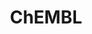 ---
bigquery: https://console.cloud.google.com/bigquery?p=patents-public-data&d=ebi_chembl&page=dataset
citation: '"The ChEMBL database in 2017." Anna Gaulton, Anne Hersey, Michał Nowotka,
  A Patrícia Bento, Jon Chambers, David Mendez, Prudence Mutowo, Francis Atkinson,
  Louisa J Bellis, Elena Cibrián-Uhalte, Mark Davies, Nathan Dedman, Anneli Karlsson,
  María Paula Magariños, John P Overington, George Papadatos, Ines Smit, Andrew R
  Leach Nucleic acids Research (2017) 45 (Database Issue), D945-D954'
contributors: European Bioinformatics Institute
cost: None
description: ChEMBL Data is a manually curated database of small molecules used in
  drug discovery, including information about existing patented drugs.
documentation: 'schema: https://www.ebi.ac.uk/chembl/db_schema


  '
last_edit: 04/08/2022, 17:50:43
location: https://console.cloud.google.com/marketplace/product/google_patents_public_datasets/chembl
maintained_by: EMBL-EBI, an outstation of European Molecular Biology Laboratory
related_publications: '

  ChEMBL: towards direct deposition of bioassay data.


  Mendez D, Gaulton A, Bento AP, Chambers J, De Veij M, Félix E, Magariños MP, Mosquera
  JF, Mutowo P, Nowotka M, Gordillo-Marañón M, Hunter F, Junco L, Mugumbate G, Rodriguez-Lopez
  M, Atkinson F, Bosc N, Radoux CJ, Segura-Cabrera A, Hersey A, Leach AR.


  — Nucleic Acids Res. 2019; 47(D1):D930-D940. doi: 10.1093/nar/gky1075

  '
schema_fields:
- assay_param_id
- doc_id
- l7
- publication_number
- component_id
- target_type
- withdrawn_year
- drug_substance_flag
- ddd_value
- alogp
- alert_set_id
- uo_units
- cpd_str_alert_id
- withdrawn_reason
- usan_year
- aidx
- approval_date
- hbd_lipinski
- class_type
- warning_description
- parent_id
- l2
- description
- inorganic_flag
- homologue
- updated_by
- comp_go_id
- species_group_flag
- component_synonym
- relationship_type
- caloha_id
- route
- entity_id
- usan_stem_id
- bao_id
- record_id
- source_domain_id
- mw_monoisotopic
- efo_id
- published_value
- synonyms
- isoform
- mec_id
- molregno
- sei
- mol_frac_id
- mol_irac_id
- tid
- authors
- cell_name
- oral
- idx
- level2_description
- hba_lipinski
- db_version
- set_name
- cell_source_tissue
- ddd_units
- indication_class
- mc_organism
- compsyn_id
- last_active
- level1_description
- standard_relation
- sitecomp_id
- country
- withdrawn_flag
- name
- l1
- acd_most_bpka
- ref_url
- first_approval
- usan_stem_definition
- published_units
- hba
- published_type
- pref_name
- assay_tissue
- downgraded
- targrel_id
- chembl_id
- published_relation
- last_page
- activity_comment
- natural_product
- short_name
- ref_type
- level3
- drug_record_id
- sequence_md5sum
- strength
- standard_upper_value
- standard_flag
- hbd
- l5
- mc_target_name
- compound_name
- warning_id
- usan_substem
- value
- ap_id
- ro3_pass
- cidx
- domain_description
- parameter_value
- assay_category
- helm_notation
- domain_type
- confidence
- full_mwt
- compd_id
- availability_type
- smarts
- hrac_code
- patent_use_code
- selectivity_comment
- met_id
- entity_type
- irac_code
- molfile
- mol_atc_id
- text_value
- ridx
- assay_test_type
- l6
- relationship
- canonical_smiles
- mesh_heading
- warning_type
- action_type
- product_id
- ad_type
- active_ingredient
- lle
- related_tid
- annotation
- cx_most_apka
- substrate_record_id
- applicant_full_name
- assay_tax_id
- research_stem
- tid_fixed
- component_type
- dosed_ingredient
- binding_site_comment
- protclasssyn_id
- hrac_class_id
- title
- warning_class
- active_molregno
- creation_date
- level4
- assay_organism
- level2
- metref_id
- stem_class
- curated_by
- cl_lincs_id
- activity_id
- aromatic_rings
- frac_code
- chirality
- major_class
- ddd_comment
- compound_key
- cellosaurus_id
- qed_weighted
- units
- mesh_id
- potential_duplicate
- assay_subcellular_fraction
- cell_source_organism
- cell_description
- met_comment
- chebi_par_id
- mc_target_accession
- status
- co_stem_id
- level4_description
- standard_inchi
- oc_id
- trade_name
- variant_id
- withdrawn_country
- assay_type
- protein_class_desc
- uberon_id
- protein_class_synonym
- ddd_admr
- assay_class_id
- mol_hrac_id
- relation
- class_level
- num_ro5_violations
- molecular_mechanism
- qudt_units
- abstract
- volume
- assay_source
- definition
- start_position
- predbind_id
- doc_type
- mecref_id
- src_id
- enzyme_name
- smid
- biocomp_id
- warnref_id
- structure_type
- cx_logp
- mechanism_of_action
- level3_description
- enzyme_tid
- atc_code
- aspect
- stem
- as_id
- molsyn_id
- standard_inchi_key
- type
- site_id
- efo_term
- molecule_type
- formulation_id
- actsm_id
- parent_molregno
- ref_id
- parent_go_id
- targcomp_id
- comp_class_id
- prodrug
- result_flag
- first_page
- year
- innovator_company
- max_phase_for_ind
- doi
- cell_ontology_id
- version
- clo_id
- mechanism_comment
- activity_count
- standard_type
- parent_type
- parenteral
- patent_id
- who_name
- target_mapping
- acd_logd
- src_short_name
- withdrawn_class
- dosage_form
- path
- rgid
- bei
- ddd_id
- mc_target_type
- src_assay_id
- journal
- pathway_id
- cx_most_bpka
- indref_id
- warning_country
- full_molformula
- alert_name
- go_id
- stat
- mc_tax_id
- db_source
- warning_year
- site_name
- nda_type
- heavy_atoms
- pathway_key
- met_conversion
- src_compound_id
- company
- res_stem_id
- delist_flag
- relationship_desc
- domain_name
- prediction_method
- standard_text_value
- tissue_id
- frac_class_id
- disease_efficacy
- metabolite_record_id
- previous_company
- num_lipinski_ro5_violations
- level5
- mutation
- level1
- acd_most_apka
- irac_class_id
- l4
- standard_value
- l3
- normal_range_max
- source
- bao_format
- patent_no
- log_id
- standard_units
- comments
- accession
- l8
- syn_type
- pubmed_id
- site_residues
- organism
- parameter_type
- protein_class_id
- molecular_species
- submission_date
- polymer_flag
- ingredient
- target_desc
- patent_expire_date
- black_box_warning
- alert_id
- assay_cell_type
- assay_desc
- rtb
- end_position
- label
- pchembl_value
- drug_product_flag
- orig_description
- src_description
- psa
- curation_comment
- sequence
- cx_logd
- assay_id
- usan_stem
- tax_id
- cell_id
- normal_range_min
- cell_source_tax_id
- subgroup
- priority
- toid
- who_extra
- mw_freebase
- data_validity_comment
- tbl
- prod_pat_id
- therapeutic_flag
- ass_cls_map_id
- bto_id
- max_phase
- std_act_id
- assay_strain
- bao_endpoint
- job_id
- le
- acd_logp
- first_in_class
- domain_id
- upper_value
- updated_on
- num_alerts
- topical
- drugind_id
- issue
- confidence_score
- direct_interaction
shortname: chembl
tags:
- biotechnology
- health
- chemical
- bioinformatics
- medical
terms_of_use: CC BY-SA 3.0
title: ChEMBL
uuid: e232a192-965c-4ec9-904c-155b6dfe56c5
---